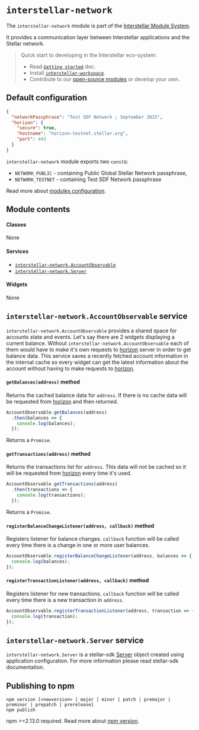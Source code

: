 `interstellar-network`
=============

The `interstellar-network` module is part of the [Interstellar Module System](https://github.com/stellar/interstellar).

It provides a communication layer between Interstellar applications and the Stellar network.

> Quick start to developing in the Interstellar eco-system:
>
> * Read [`Getting started`](https://github.com/stellar/interstellar/tree/master/docs) doc.
> * Install [`interstellar-workspace`](https://github.com/stellar/interstellar-workspace).
> * Contribute to our [open-source modules](https://github.com/stellar/interstellar/blob/master/docs/module-list.md) or develop your own.

## Default configuration

```json
{
  "networkPassphrase": "Test SDF Network ; September 2015",
  "horizon": {
    "secure": true,
    "hostname": "horizon-testnet.stellar.org",
    "port": 443
  }
}
```

`interstellar-network` module exports two `const`s:
* `NETWORK_PUBLIC` - containing Public Global Stellar Network passphrase,
* `NETWORK_TESTNET` - containing Test SDF Network passphrase

Read more about [modules configuration](https://github.com/stellar/interstellar-core#interstellar-coreconfig-service).

## Module contents

#### Classes
None

#### Services
* [`interstellar-network.AccountObservable`](#interstellar-networkaccountobservable-service)
* [`interstellar-network.Server`](#interstellar-networkserver-service)

#### Widgets
None

## `interstellar-network.AccountObservable` service

`interstellar-network.AccountObservable` provides a shared space for accounts state and events. Let's say there are 2 widgets displaying a current balance. Without `interstellar-network.AccountObservable` each of them would have to make it's own requests to [horizon](https://github.com/stellar/go-horizon) server in order to get balance data. This service saves a recently fetched account information in the internal cache so every widget can get the latest information about the account without having to make requests to [horizon](https://github.com/stellar/go-horizon).

#### `getBalances(address)` method

Returns the cached balance data for `address`. If there is no cache data will be requested from [horizon](https://github.com/stellar/go-horizon) and then returned.

```js
AccountObservable.getBalances(address)
  .then(balances => {
    console.log(balances);
  });
```

Returns a `Promise`.

#### `getTransactions(address)` method

Returns the transactions list for `address`. This data will not be cached so it will be requested from [horizon](https://github.com/stellar/go-horizon) every time it's used.

```js
AccountObservable.getTransactions(address)
  .then(transactions => {
    console.log(transactions);
  });
```

Returns a `Promise`.

#### `registerBalanceChangeListener(address, callback)` method

Registers listener for balance changes. `callback` function will be called every time there is a change in one or more user balances.

```js
AccountObservable.registerBalanceChangeListener(address, balances => {
  console.log(balances);
});
```

#### `registerTransactionListener(address, callback)` method

Registers listener for new transactions. `callback` function will be called every time there is a new transaction in `address`.

```js
AccountObservable.registerTransactionListener(address, transaction => {
  console.log(transaction);
});
```

## `interstellar-network.Server` service

`interstellar-network.Server` is a stellar-sdk [Server](http://stellar.github.io/stellar-sdk/docs/Server.html) object created using application configuration. For more information please read stellar-sdk documentation.

## Publishing to npm
```
npm version [<newversion> | major | minor | patch | premajor | preminor | prepatch | prerelease]
npm publish
```
npm >=2.13.0 required.
Read more about [npm version](https://docs.npmjs.com/cli/version).
